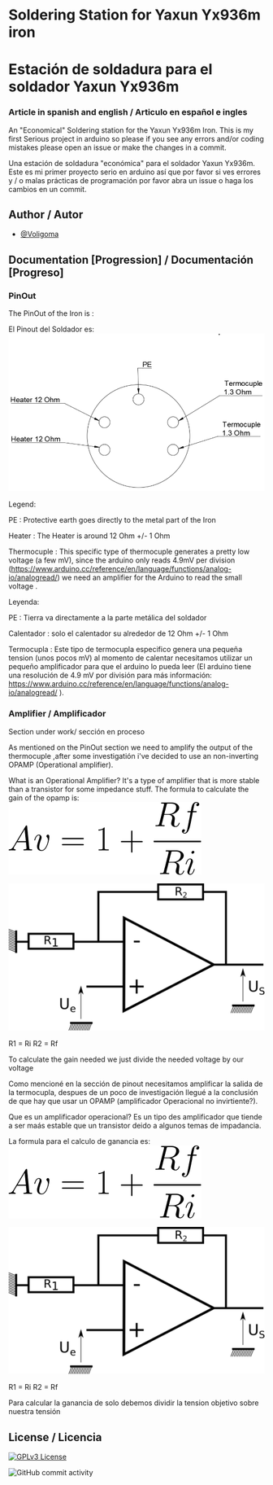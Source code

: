 # Soldering Station for Yaxun Yx936m iron 

# Estación de soldadura para el soldador Yaxun Yx936m
### Article in spanish and english / Articulo en español e ingles

An "Economical" Soldering station for the Yaxun Yx936m Iron.
This is my first Serious project in arduino so please if you see any errors and/or coding mistakes please open an issue or make the changes in a commit.

Una estación de soldadura "económica" para el soldador Yaxun Yx936m.
Este es mi primer proyecto serio en arduino así que por favor si ves errores y / o malas prácticas de programación por favor abra un issue o haga los cambios en un commit.




## Author / Autor

- [@Voligoma](https://www.github.com/Voligoma)


## Documentation [Progression] / Documentación [Progreso]

### PinOut
The PinOut of the Iron is :

El Pinout del Soldador es:
![img](https://raw.githubusercontent.com/Voligoma/Soldering-station-for-Yaxun-Yx936m/main/img/Yaxun%20Yx936m%20PinOut.png)

Legend: 

PE : Protective earth goes directly to the metal part of the Iron

Heater : The Heater is around 12 Ohm +/- 1 Ohm

Thermocuple : This specific type of thermocuple generates a pretty low voltage (a few mV), since the arduino only reads 4.9mV per division (https://www.arduino.cc/reference/en/language/functions/analog-io/analogread/) we need an amplifier for the Arduino to read the small voltage .


Leyenda: 

PE : Tierra va directamente a la parte metálica del soldador

Calentador : solo el calentador su alrededor de 12 Ohm +/- 1 Ohm

Termocupla : Este tipo de termocupla especifico genera una pequeña tension (unos pocos mV) al momento de calentar necesitamos utilizar un pequeño amplificador para que el arduino lo pueda leer (El arduino tiene una resolución de 4.9 mV por división para más información: https://www.arduino.cc/reference/en/language/functions/analog-io/analogread/ ).

### Amplifier / Amplificador
Section under work/ sección en proceso

As mentioned on the PinOut section we need to amplify the output of the thermocuple ,after some investigatión i've decided to use an non-inverting OPAMP (Operational amplifier).

What is an Operational Amplifier? It's a type of amplifier that is more stable than a transistor for some impedance stuff.
The formula to calculate the gain of the opamp is: 
![img](https://raw.githubusercontent.com/Voligoma/Soldering-station-for-Yaxun-Yx936m/main/img/CodeCogsEqn%20(1).png)

![img1](https://raw.githubusercontent.com/Voligoma/Soldering-station-for-Yaxun-Yx936m/main/img/Montage_AOP_non-inverseur.png)

 R1 = Ri R2 = Rf

 To calculate the gain needed we just divide the needed voltage by our voltage 

Como mencioné en la sección de pinout necesitamos amplificar la salida de la termocupla, despues de un poco de investigación llegué a la conclusión de que hay que usar un OPAMP (amplificador Operacional no invirtiente?).

Que es un amplificador operacional? Es un tipo des amplificador que tiende a ser maás estable que un transistor deido a algunos temas de impadancia.

La formula para el calculo de ganancia es:
![img](https://raw.githubusercontent.com/Voligoma/Soldering-station-for-Yaxun-Yx936m/main/img/CodeCogsEqn%20(1).png)

![img1](https://raw.githubusercontent.com/Voligoma/Soldering-station-for-Yaxun-Yx936m/main/img/Montage_AOP_non-inverseur.png)

 R1 = Ri R2 = Rf

Para calcular la ganancia de solo debemos dividir la tension objetivo sobre nuestra tensión




## License / Licencia


[![GPLv3 License](https://img.shields.io/badge/License-GPL%20v3-yellow.svg)](https://opensource.org/licenses/)

![GitHub commit activity](https://img.shields.io/github/commit-activity/t/Voligoma/Soldering-station-for-Yaxun-Yx936m)
